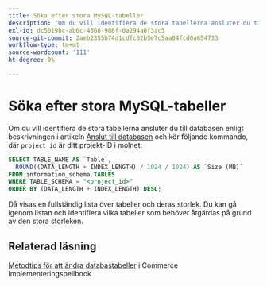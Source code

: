 ```yaml
---
title: Söka efter stora MySQL-tabeller
description: 'Om du vill identifiera de stora tabellerna ansluter du till databasen enligt beskrivningen i artikeln [Anslut till databasen](https://experienceleague.adobe.com/en/docs/commerce-cloud-service/user-guide/configure/service/mysql#connect-to-the-database) och kör följande kommando, där "project_id" är ditt projekt-ID i molnet:'
exl-id: dc5019bc-ab6c-4568-986f-0a294a0f3ac3
source-git-commit: 2aeb2355b74d1cdfc62b5e7c5aa04fcd0a654733
workflow-type: tm+mt
source-wordcount: '111'
ht-degree: 0%

---
```


# Söka efter stora MySQL-tabeller

Om du vill identifiera de stora tabellerna ansluter du till databasen enligt beskrivningen i artikeln [Anslut till databasen](https://experienceleague.adobe.com/en/docs/commerce-cloud-service/user-guide/configure/service/mysql#connect-to-the-database) och kör följande kommando, där `project_id` är ditt projekt-ID i molnet:

```sql
SELECT TABLE_NAME AS `Table`,
  ROUND((DATA_LENGTH + INDEX_LENGTH) / 1024 / 1024) AS `Size (MB)`
FROM information_schema.TABLES
WHERE TABLE_SCHEMA = "<project_id>"
ORDER BY (DATA_LENGTH + INDEX_LENGTH) DESC;
```

Då visas en fullständig lista över tabeller och deras storlek. Du kan gå igenom listan och identifiera vilka tabeller som behöver åtgärdas på grund av den stora storleken.

## Relaterad läsning

[Metodtips för att ändra databastabeller](https://experienceleague.adobe.com/en/docs/commerce-operations/implementation-playbook/best-practices/development/modifying-core-and-third-party-tables#why-adobe-recommends-avoiding-modifications) i Commerce Implementeringspellbook
